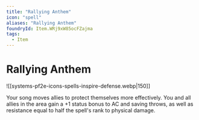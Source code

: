 ```yaml
---
title: "Rallying Anthem"
icon: "spell"
aliases: "Rallying Anthem"
foundryId: Item.WRj9xW85ocFZajma
tags:
  - Item
---
```


# Rallying Anthem
![[systems-pf2e-icons-spells-inspire-defense.webp|150]]

Your song moves allies to protect themselves more effectively. You and all allies in the area gain a +1 status bonus to AC and saving throws, as well as resistance equal to half the spell's rank to physical damage.


